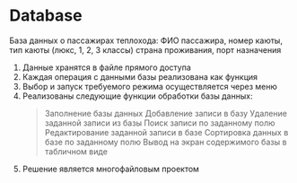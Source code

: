 # Database
База данных о пассажирах теплохода: ФИО пассажира, номер каюты, тип каюты (люкс, 1, 2, 3 классы) страна проживания, порт назначения 
1. Данные хранятся в файле прямого доступа 
2. Каждая операция с данными базы реализована как функция 
3. Выбор и запуск требуемого режима осуществляется через меню 
4. Реализованы следующие функции обработки базы данных:  
   >Заполнение базы данных 
   >Добавление записи в базу 
   >Удаление заданной записи из базы 
   >Поиск записи по заданному полю 
   >Редактирование заданной записи в базе 
   >Сортировка данных в базе по заданному полю 
   >Вывод на экран содержимого базы в табличном виде 
5. Решение является многофайловым проектом
